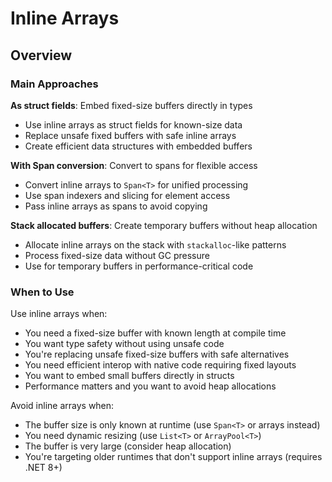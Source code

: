 # Inline Arrays
## Overview
### Main Approaches

**As struct fields**: Embed fixed-size buffers directly in types
- Use inline arrays as struct fields for known-size data
- Replace unsafe fixed buffers with safe inline arrays
- Create efficient data structures with embedded buffers

**With Span conversion**: Convert to spans for flexible access
- Convert inline arrays to `Span<T>` for unified processing
- Use span indexers and slicing for element access
- Pass inline arrays as spans to avoid copying

**Stack allocated buffers**: Create temporary buffers without heap allocation
- Allocate inline arrays on the stack with `stackalloc`-like patterns
- Process fixed-size data without GC pressure
- Use for temporary buffers in performance-critical code

### When to Use

Use inline arrays when:
- You need a fixed-size buffer with known length at compile time
- You want type safety without using unsafe code
- You're replacing unsafe fixed-size buffers with safe alternatives
- You need efficient interop with native code requiring fixed layouts
- You want to embed small buffers directly in structs
- Performance matters and you want to avoid heap allocations

Avoid inline arrays when:
- The buffer size is only known at runtime (use `Span<T>` or arrays instead)
- You need dynamic resizing (use `List<T>` or `ArrayPool<T>`)
- The buffer is very large (consider heap allocation)
- You're targeting older runtimes that don't support inline arrays (requires .NET 8+)
